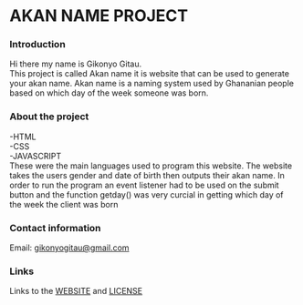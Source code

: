 <h1>AKAN NAME PROJECT</h1>

<h3> Introduction</h3>
Hi there my name is Gikonyo Gitau.<br/>
This project is called Akan name it is website that can be used to generate your akan name. Akan name is a naming system 
used by Ghananian people based on which day of the week someone was born.

<h3>About the project</h3>
-HTML <br/>
-CSS<br/>
-JAVASCRIPT<br/>
These were the main languages used to program this website.
The website takes the users gender and date of birth then outputs their akan name.
In order to run the program an event listener had to be used on the submit button 
and the function getday() was very curcial in getting which day of the week the client was born

<h3>Contact information</h3>

Email: gikonyogitau@gmail.com

<h3>Links</h3>
Links to the <a href="https://gikonyog.github.io/Akan-name-project/">WEBSITE</a>
and <a href="https://github.com/GikonyoG/Akan-name-project/blob/master/LICENSElicense">LICENSE</a> 







